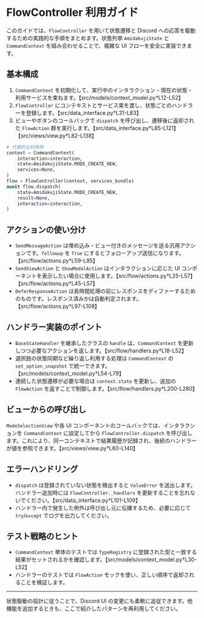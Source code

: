 # FlowController 利用ガイド

このガイドでは、`FlowController` を用いて状態遷移と Discord への応答を駆動するための実践的な手順をまとめます。状態列挙 `AmidakujiState` と `CommandContext` を組み合わせることで、複雑な UI フローを安全に実装できます。

## 基本構成

1. `CommandContext` を初期化して、実行中のインタラクション・現在の状態・利用サービスを束ねます。【src/models/context_model.py†L12-L52】
2. `FlowController` にコンテキストとサービス束を渡し、状態ごとのハンドラーを登録します。【src/data_interface.py†L31-L83】
3. ビューやボタンのコールバックで `dispatch` を呼び出し、遷移後に返却された `FlowAction` 群を実行します。【src/data_interface.py†L85-L121】【src/views/view.py†L82-L138】

```python
# 代表的な利用例
context = CommandContext(
    interaction=interaction,
    state=AmidakujiState.MODE_CREATE_NEW,
    services=None,
)
flow = FlowController(context, services_bundle)
await flow.dispatch(
    state=AmidakujiState.MODE_CREATE_NEW,
    result=None,
    interaction=interaction,
)
```

## アクションの使い分け

- `SendMessageAction` は埋め込み・ビュー付きのメッセージを送る汎用アクションです。`followup` を `True` にするとフォローアップ送信になります。【src/flow/actions.py†L59-L95】
- `SendViewAction` と `ShowModalAction` はインタラクションに応じた UI コンポーネントを表示したい場合に使用します。【src/flow/actions.py†L25-L57】【src/flow/actions.py†L45-L57】
- `DeferResponseAction` は長時間処理の前にレスポンスをディファーするためのものです。レスポンス済みかは自動判定されます。【src/flow/actions.py†L97-L108】

## ハンドラー実装のポイント

- `BaseStateHandler` を継承したクラスの `handle` は、`CommandContext` を更新しつつ必要なアクションを返します。【src/flow/handlers.py†L18-L52】
- 選択肢の状態同期など繰り返し利用する処理は `CommandContext` の `set_option_snapshot` で統一できます。【src/models/context_model.py†L54-L79】
- 連続した状態遷移が必要な場合は `context.state` を更新し、追加の `FlowAction` を返すことで制御します。【src/flow/handlers.py†L200-L280】

## ビューからの呼び出し

`ModeSelectionView` や各 UI コンポーネントのコールバックでは、インタラクションを `CommandContext` に設定してから `FlowController.dispatch` を呼び出します。これにより、同一コンテキストで結果履歴が記録され、後続のハンドラーが値を参照できます。【src/views/view.py†L60-L140】

## エラーハンドリング

- `dispatch` は登録されていない状態を検出すると `ValueError` を送出します。ハンドラー追加時には `FlowController._handlers` を更新することを忘れないでください。【src/data_interface.py†L101-L109】
- ハンドラー内で発生した例外は呼び出し元に伝播するため、必要に応じて `try`/`except` でログを出力してください。

## テスト戦略のヒント

- `CommandContext` 単体のテストでは `TypeRegistry` に登録された型と一致する結果がセットされるかを確認します。【src/models/context_model.py†L30-L52】
- ハンドラーのテストでは `FlowAction` モックを使い、正しい順序で返却されることを検証します。

---
状態駆動の設計に従うことで、Discord UI の変更にも柔軟に追従できます。他機能を追加するときも、ここで紹介したパターンを再利用してください。

